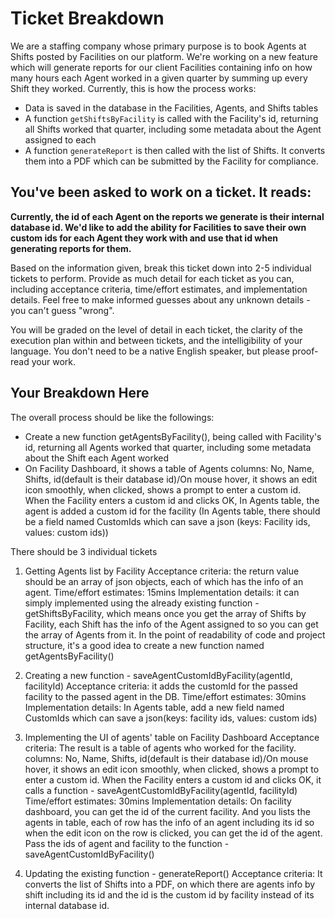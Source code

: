 # Ticket Breakdown
We are a staffing company whose primary purpose is to book Agents at Shifts posted by Facilities on our platform. We're working on a new feature which will generate reports for our client Facilities containing info on how many hours each Agent worked in a given quarter by summing up every Shift they worked. Currently, this is how the process works:

- Data is saved in the database in the Facilities, Agents, and Shifts tables
- A function `getShiftsByFacility` is called with the Facility's id, returning all Shifts worked that quarter, including some metadata about the Agent assigned to each
- A function `generateReport` is then called with the list of Shifts. It converts them into a PDF which can be submitted by the Facility for compliance.

## You've been asked to work on a ticket. It reads:

**Currently, the id of each Agent on the reports we generate is their internal database id. We'd like to add the ability for Facilities to save their own custom ids for each Agent they work with and use that id when generating reports for them.**


Based on the information given, break this ticket down into 2-5 individual tickets to perform. Provide as much detail for each ticket as you can, including acceptance criteria, time/effort estimates, and implementation details. Feel free to make informed guesses about any unknown details - you can't guess "wrong".


You will be graded on the level of detail in each ticket, the clarity of the execution plan within and between tickets, and the intelligibility of your language. You don't need to be a native English speaker, but please proof-read your work.

## Your Breakdown Here
 The overall process should be like the followings:
- Create a new function getAgentsByFacility(), being called with Facility's id, returning all Agents worked that quarter, including some metadata about the Shift each Agent worked
- On Facility Dashboard, it shows a table of Agents
  columns: No, Name, Shifts, id(default is their database id)/On mouse hover, it shows an edit icon smoothly, when clicked, shows a prompt to enter a custom id.
  When the Facility enters a custom id and clicks OK, In Agents table, the agent is added a custom id for the facility (In Agents table, there should be a field named CustomIds which can save a json (keys: Facility ids, values: custom ids))

There should be 3 individual tickets
1. Getting Agents list by Facility
  Acceptance criteria: the return value should be an array of json objects, each of which has the info of an agent.
  Time/effort estimates: 15mins
  Implementation details: it can simply implemented using the already existing function - getShiftsByFacility, which means once you get the array of Shifts by Facility, each Shift has the info of the Agent assigned to so you can get the array of Agents from it. In the point of readability of code and project structure, it's a good idea to create a new function named getAgentsByFacility()

2. Creating a new function - saveAgentCustomIdByFacility(agentId, facilityId)
  Acceptance criteria: it adds the customId for the passed facility to the passed agent in the DB.
  Time/effort estimates: 30mins
  Implementation details: In Agents table, add a new field named CustomIds which can save a json(keys: facility ids, values: custom ids)

3. Implementing the UI of agents' table on Facility Dashboard
  Acceptance criteria: The result is a table of agents who worked for the facility. columns: No, Name, Shifts, id(default is their database id)/On mouse hover, it shows an edit icon smoothly, when clicked, shows a prompt to enter a custom id. When the Facility enters a custom id and clicks OK, it calls a function - saveAgentCustomIdByFacility(agentId, facilityId)
  Time/effort estimates: 30mins
  Implementation details: On facility dashboard, you can get the id of the current facility. And you lists the agents in table, each of row has the info of an agent including its id so when the edit icon on the row is clicked, you can get the id of the agent. Pass the ids of agent and facility to the function - saveAgentCustomIdByFacility()

4. Updating the existing function - generateReport()
  Acceptance criteria: It converts the list of Shifts into a PDF, on which there are agents info by shift including its id and the id is the custom id by facility instead of its internal database id.